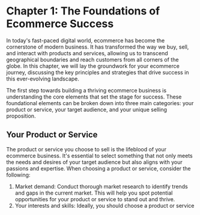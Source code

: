 # Chapter 1: The Foundations of Ecommerce Success

In today's fast-paced digital world, ecommerce has become the cornerstone of modern business. It has transformed the way we buy, sell, and interact with products and services, allowing us to transcend geographical boundaries and reach customers from all corners of the globe. In this chapter, we will lay the groundwork for your ecommerce journey, discussing the key principles and strategies that drive success in this ever-evolving landscape.

The first step towards building a thriving ecommerce business is understanding the core elements that set the stage for success. These foundational elements can be broken down into three main categories: your product or service, your target audience, and your unique selling proposition.

## Your Product or Service

The product or service you choose to sell is the lifeblood of your ecommerce business. It's essential to select something that not only meets the needs and desires of your target audience but also aligns with your passions and expertise. When choosing a product or service, consider the following:

1. Market demand: Conduct thorough market research to identify trends and gaps in the current market. This will help you spot potential opportunities for your product or service to stand out and thrive.
2. Your interests and skills: Ideally, you should choose a product or service